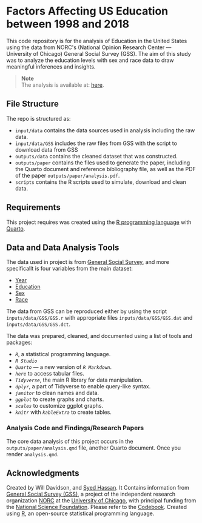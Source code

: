 # Factors Affecting US Education between 1998 and 2018

This code repository is for the analysis of Education in the United States using the data from NORC's (National Opinion Research Center — University of Chicago) General Social Survey (GSS). The aim of this study was to analyze the education levels with sex and race data to draw meaningful inferences and insights. 

> **Note**<br>
> The analysis is available at: [here](https://github.com/saiyedgh/us_edu_data/blob/main/outputs/paper/analysis.pdf).

## File Structure

The repo is structured as:
-   `input/data` contains the data sources used in analysis including the raw data.
-   `input/data/GSS` includes the raw files from GSS with the script to download data from GSS
-   `outputs/data` contains the cleaned dataset that was constructed.
-   `outputs/paper` contains the files used to generate the paper, including the Quarto document and reference bibliography file, as well as the PDF of the paper `outputs/paper/analysis.pdf`. 
-   `scripts` contains the R scripts used to simulate, download and clean data.

## Requirements

This project requires was created using the [R programming language](https://www.r-project.org/) with [Quarto](https://quarto.org/docs/get-started/).

## Data and Data Analysis Tools

The data used in project is from [General Social Survey](https://gssdataexplorer.norc.org), and more specificallt is four variables from the main dataset:

- [Year](https://gssdataexplorer.norc.org/variables/1/vshow)
- [Education](https://gssdataexplorer.norc.org/variables/59/vshow)
- [Sex](https://gssdataexplorer.norc.org/variables/81/vshow)
- [Race](https://gssdataexplorer.norc.org/variables/82/vshow)

The data from GSS can be reproduced either by using the script `inputs/data/GSS/GSS.r` with appropriate files `inputs/data/GSS/GSS.dat` and `inputs/data/GSS/GSS.dct`.

The data was prepared, cleaned, and documented using a list of tools and packages:
* *`R`*, a statistical programming language.
* *`R Studio`*
* *`Quarto`* — a new version of *`R Markdown`*.
* *`here`* to access tabular files.
* *`Tidyverse`*, the main R library for data manipulation.
* *`dplyr`*, a part of Tidyverse to enable query-like syntax.
* *`janitor`* to clean names and data.
* *`ggplot`* to create graphs and charts.
* *`scales`* to customize ggplot graphs.
* *`knitr`* with *`kableExtra`* to create tables.


### Analysis Code and Findings/Research Papers

The core data analysis of this project occurs in the `outputs/paper/analysis.qmd` file, another Quarto document. Once you render `analysis.qmd`.


## Acknowledgments

Created by Will Davidson, and [Syed Hassan](https://sai-yed.com). It Contains information from [General Social Survey (GSS)](https://gssdataexplorer.norc.org/), a project of the independent research organization [NORC](https://norc.org/) at the [University of Chicago](https://www.uchicago.edu/), with principal funding from the [National Science Foundation](https://www.nsf.gov/). Please refer to the [Codebook](https://gss.norc.org/documents/codebook/GSS_Codebook_intro.pdf). Created using [R](https://www.r-project.org/), an open-source statistical programming language.

